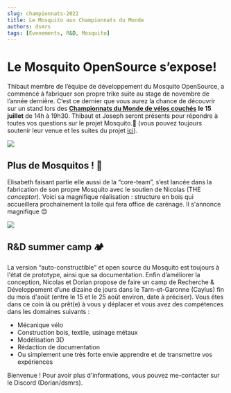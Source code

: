 ```yaml
---
slug: championnats-2022
title: Le Mosquito aux Championnats du Monde
authors: dsmrs
tags: [Evenements, R&D, Mosquito]
---
```


Le Mosquito OpenSource s’expose!
================================

Thibaut membre de l’équipe de développement du Mosquito OpenSource, a commencé à fabriquer son propre trike suite au stage de novembre de l’année dernière. C’est ce dernier que vous aurez la chance de découvrir sur un stand lors des [**Championnats du Monde de vélos couchés**](https://www.afvelocouche.fr/championnats-du-monde-2022/) **le 15 juillet** de 14h à 19h30. Thibaut et Joseph seront présents pour répondre à toutes vos questions sur le projet Mosquito.👋 (vous pouvez toujours soutenir leur venue et les suites du projet [ici](https://www.afvelocouche.fr/championnats-du-monde-2022/)).

![](https://dim.mcusercontent.com/cs/5c34adf9c85700841f7de761f/images/c7130821-0e2b-a5f0-b047-76d32bdd1a67.jpg?w=564&dpr=2&rect=0%2C285%2C4592%2C2494)

Plus de Mosquitos ! 🦟
----------------------

Elisabeth faisant partie elle aussi de la “core-team”, s’est lancée dans la fabrication de son propre Mosquito avec le soutien de Nicolas (THE _conceptor_). Voici sa magnifique réalisation : structure en bois qui accueillera prochainement la toile qui fera office de carénage. Il s'annonce magnifique 😊

![](https://dim.mcusercontent.com/cs/5c34adf9c85700841f7de761f/images/9f970581-4041-c58f-2619-9e733e9cac21.jpg?w=564&dpr=2)

R&D summer camp 🏕️
-------------------

La version “auto-constructible” et open source du Mosquito est toujours à l'état de prototype, ainsi que sa documentation. Enfin d’améliorer la conception, Nicolas et Dorian propose de faire un camp de Recherche & Développement d’une dizaine de jours dans le Tarn-et-Garonne (Caylus) fin du mois d'août (entre le 15 et le 25 août environ, date à préciser). Vous êtes dans ce coin là ou prêt(e) à vous y déplacer et vous avez des compétences dans les domaines suivants :

* Mécanique vélo
* Construction bois, textile, usinage métaux
* Modélisation 3D
* Rédaction de documentation
* Ou simplement une très forte envie apprendre et de transmettre vos expériences
    
Bienvenue ! Pour avoir plus d'informations, vous pouvez me-contacter sur le Discord (Dorian/dsmrs).
